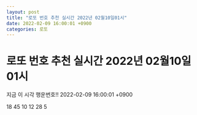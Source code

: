 ```yaml
---
layout: post
title: "로또 번호 추천 실시간 2022년 02월10일01시"
date: 2022-02-09 16:00:01 +0900
categories: 로또
---
```


# 로또 번호 추천 실시간 2022년 02월10일01시

지금 이 시각 행운번호!! 2022-02-09 16:00:01 +0900

 18  45  10  12  28  5 

